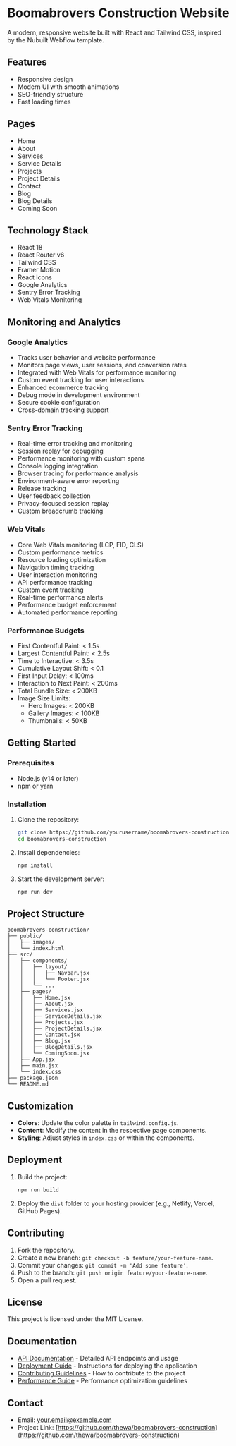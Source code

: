# Boomabrovers Construction Website

A modern, responsive website built with React and Tailwind CSS, inspired by the Nubuilt Webflow template.

## Features

- Responsive design
- Modern UI with smooth animations
- SEO-friendly structure
- Fast loading times

## Pages

- Home
- About
- Services
- Service Details
- Projects
- Project Details
- Contact
- Blog
- Blog Details
- Coming Soon

## Technology Stack

- React 18
- React Router v6
- Tailwind CSS
- Framer Motion
- React Icons
- Google Analytics
- Sentry Error Tracking
- Web Vitals Monitoring

## Monitoring and Analytics

### Google Analytics
- Tracks user behavior and website performance
- Monitors page views, user sessions, and conversion rates
- Integrated with Web Vitals for performance monitoring
- Custom event tracking for user interactions
- Enhanced ecommerce tracking
- Debug mode in development environment
- Secure cookie configuration
- Cross-domain tracking support

### Sentry Error Tracking
- Real-time error tracking and monitoring
- Session replay for debugging
- Performance monitoring with custom spans
- Console logging integration
- Browser tracing for performance analysis
- Environment-aware error reporting
- Release tracking
- User feedback collection
- Privacy-focused session replay
- Custom breadcrumb tracking

### Web Vitals
- Core Web Vitals monitoring (LCP, FID, CLS)
- Custom performance metrics
- Resource loading optimization
- Navigation timing tracking
- User interaction monitoring
- API performance tracking
- Custom event tracking
- Real-time performance alerts
- Performance budget enforcement
- Automated performance reporting

### Performance Budgets
- First Contentful Paint: < 1.5s
- Largest Contentful Paint: < 2.5s
- Time to Interactive: < 3.5s
- Cumulative Layout Shift: < 0.1
- First Input Delay: < 100ms
- Interaction to Next Paint: < 200ms
- Total Bundle Size: < 200KB
- Image Size Limits:
  - Hero Images: < 200KB
  - Gallery Images: < 100KB
  - Thumbnails: < 50KB

## Getting Started

### Prerequisites

- Node.js (v14 or later)
- npm or yarn

### Installation

1. Clone the repository:
   ```bash
   git clone https://github.com/yourusername/boomabrovers-construction.git
   cd boomabrovers-construction
   ```

2. Install dependencies:
   ```bash
   npm install
   ```

3. Start the development server:
   ```bash
   npm run dev
   ```

## Project Structure

```
boomabrovers-construction/
├── public/
│   ├── images/
│   └── index.html
├── src/
│   ├── components/
│   │   ├── layout/
│   │   │   ├── Navbar.jsx
│   │   │   └── Footer.jsx
│   │   └── ...
│   ├── pages/
│   │   ├── Home.jsx
│   │   ├── About.jsx
│   │   ├── Services.jsx
│   │   ├── ServiceDetails.jsx
│   │   ├── Projects.jsx
│   │   ├── ProjectDetails.jsx
│   │   ├── Contact.jsx
│   │   ├── Blog.jsx
│   │   ├── BlogDetails.jsx
│   │   └── ComingSoon.jsx
│   ├── App.jsx
│   ├── main.jsx
│   └── index.css
├── package.json
└── README.md
```

## Customization

- **Colors**: Update the color palette in `tailwind.config.js`.
- **Content**: Modify the content in the respective page components.
- **Styling**: Adjust styles in `index.css` or within the components.

## Deployment

1. Build the project:
   ```bash
   npm run build
   ```

2. Deploy the `dist` folder to your hosting provider (e.g., Netlify, Vercel, GitHub Pages).

## Contributing

1. Fork the repository.
2. Create a new branch: `git checkout -b feature/your-feature-name`.
3. Commit your changes: `git commit -m 'Add some feature'`.
4. Push to the branch: `git push origin feature/your-feature-name`.
5. Open a pull request.

## License

This project is licensed under the MIT License.

## Documentation

- [API Documentation](API_DOCUMENTATION.md) - Detailed API endpoints and usage
- [Deployment Guide](DEPLOYMENT_GUIDE.md) - Instructions for deploying the application
- [Contributing Guidelines](CONTRIBUTING.md) - How to contribute to the project
- [Performance Guide](PERFORMANCE_GUIDE.md) - Performance optimization guidelines

## Contact

- Email: your.email@example.com
- Project Link: [https://github.com/thewa/boomabrovers-construction](https://github.com/thewa/boomabrovers-construction)
